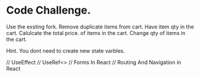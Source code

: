 # Code Challenge.

Use the exsting fork.
Remove duplicate items from cart.
Have item qty in the cart.
Calulcate the total price. of items in the cart.
Change qty of items in the cart.

Hint.
You dont need to create new state varbles.

// UseEffect
// UseRef<>
// Forms In React
// Routing And Navigation in React
